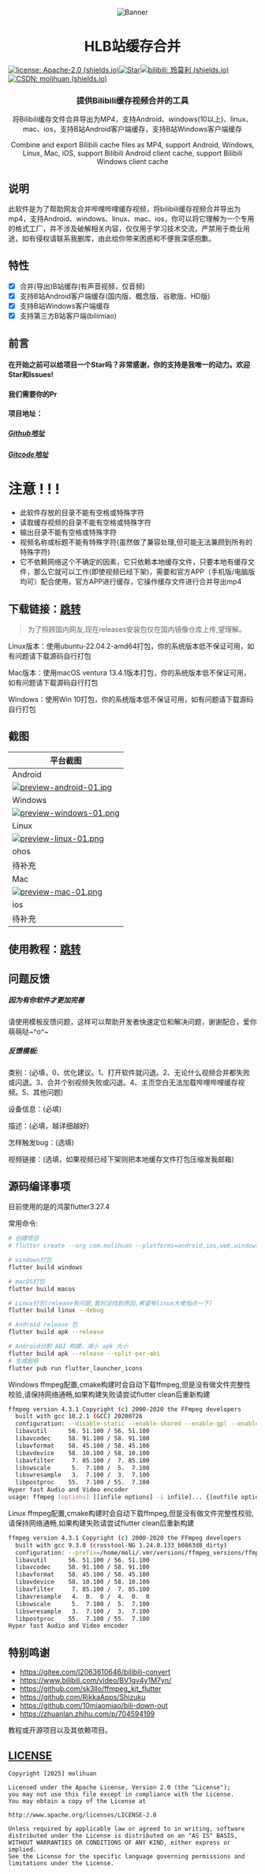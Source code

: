 

<p align="center">
<img src="https://s2.loli.net/2022/12/14/WoYwfehDNHbMzIZ.png" alt="Banner" />
</p>
<h1 align="center">HLB站缓存合并</h1>

[![license: Apache-2.0 (shields.io)](https://img.shields.io/badge/license-Apache--2.0-brightgreen)](https://github.com/molihuan/mlhfileselectorlib/blob/master/LICENSE)[![Star](https://img.shields.io/github/stars/molihuan/hlbmerge_flutter.svg)](https://github.com/molihuan/hlbmerge_flutter)[![bilibili: 玲莫利 (shields.io)](https://img.shields.io/badge/bilibili-玲莫利-orange)](https://space.bilibili.com/454222981)[![CSDN: molihuan (shields.io)](https://img.shields.io/badge/CSDN-molihuan-blue)](https://blog.csdn.net/molihuan)

<h3 align="center">提供Bilibili缓存视频合并的工具</h3>
<p align="center">将Bilibili缓存文件合并导出为MP4，支持Android、windows(10以上)、linux、mac、ios，支持B站Android客户端缓存，支持B站Windows客户端缓存</p>
<p align="center">Combine and export Bilibili cache files as MP4, support Android, Windows, Linux, Mac, iOS, support Bilibili Android client cache, support Bilibili Windows client cache</p>

## 说明

此软件是为了帮助网友合并哔哩哔哩缓存视频，将bilibili缓存视频合并导出为mp4，支持Android、windows、linux、mac、ios，你可以将它理解为一个专用的格式工厂，并不涉及破解相关内容，仅仅用于学习技术交流，严禁用于商业用途，如有侵权请联系我删库，由此给你带来困惑和不便我深感抱歉。

## 特性

- [x] 合并(导出)B站缓存(有声音视频，仅音频)
- [x] 支持B站Android客户端缓存(国内版、概念版、谷歌版、HD版)
- [x] 支持B站Windows客户端缓存
- [x] 支持第三方B站客户端(bilimiao)

## 前言

#### 在开始之前可以给项目一个Star吗？非常感谢，你的支持是我唯一的动力。欢迎Star和Issues!

#### 我们需要你的Pr

#### 项目地址：
##### [Github地址](https://github.com/molihuan/hlbmerge_flutter)
##### [Gitcode地址](https://gitcode.com/bigmolihuan/hlbmerge_flutter)

# 注意 ! ! !

- 此软件存放的目录不能有空格或特殊字符
- 读取缓存视频的目录不能有空格或特殊字符
- 输出目录不能有空格或特殊字符
- 视频名称或标题不能有特殊字符(虽然做了兼容处理,但可能无法兼顾到所有的特殊字符)
- 它不依赖网络这个不确定的因素，它只依赖本地缓存文件，只要本地有缓存文件，那么它就可以工作(即使视频已经下架)，需要和官方APP（手机版/电脑版均可）配合使用，官方APP进行缓存，它操作缓存文件进行合并导出mp4

## 下载链接：[跳转](https://gitcode.com/bigmolihuan/hlbmerge_flutter/releases) 

> 为了照顾国内网友,现在releases安装包仅在国内镜像仓库上传,望理解。

Linux版本：使用ubuntu-22.04.2-amd64打包，你的系统版本低不保证可用，如有问题请下载源码自行打包

Mac版本：使用macOS ventura 13.4.1版本打包，你的系统版本低不保证可用，如有问题请下载源码自行打包

Windows：使用Win 10打包，你的系统版本低不保证可用，如有问题请下载源码自行打包

## 截图

| 平台截图                                                                                                           |
|----------------------------------------------------------------------------------------------------------------|
| Android                                                                                                        |
| [![preview-android-01.jpg](https://i.postimg.cc/6qBFDvvJ/preview-android-01.jpg)](https://postimg.cc/47F8cnPB) |
| Windows                                                                                                        |
| [![preview-windows-01.png](https://i.postimg.cc/qqpW933H/preview-windows-01.png)](https://postimg.cc/k6hjSDsT) |
| Linux                                                                                                          |
| [![preview-linux-01.png](https://i.postimg.cc/fTvZ8M1V/preview-linux-01.png)](https://postimg.cc/fJk6LQzs)     |
| ohos                                                                                                           |
| 待补充                                                                                                            |
| Mac                                                                                                            |
| [![preview-mac-01.png](https://i.postimg.cc/kGYs9cnf/preview-mac-01.png)](https://postimg.cc/BPDHB2PK)    |
| ios                                                                                                            |
| 待补充                                                                                                            |


## 使用教程：[跳转](https://github.com/molihuan/hlbmerge_flutter/blob/master/res/tutorial/README.md) 

## 问题反馈

##### 因为有你软件才更加完善

请使用模板反馈问题，这样可以帮助开发者快速定位和解决问题，谢谢配合，爱你萌萌哒~^o^~

##### 反馈模板:

类别：(必填，0、优化建议。1、打开软件就闪退。2、无论什么视频合并都失败或闪退。3、合并个别视频失败或闪退。4、主页空白无法加载哔哩哔哩缓存视频。5、其他问题)

设备信息：(必填)

描述：(必填，越详细越好)

怎样触发bug：(选填)

视频链接：(选填，如果视频已经下架则把本地缓存文件打包压缩发我邮箱)

## 源码编译事项
目前使用的是的鸿蒙flutter3.27.4

常用命令:
```sh
# 创建项目
# flutter create --org com.molihuan --platforms=android,ios,web,windows,macos,linux,ohos hlbmerge

# windows打包
flutter build windows

# macOS打包
flutter build macos

# Linux打包(release有问题,暂时没找到原因,希望有linux大佬指点一下)
flutter build linux --debug

# Android release 包
flutter build apk --release

# Android分割 ABI 构建，减小 apk 大小
flutter build apk --release --split-per-abi
# 生成图标
flutter pub run flutter_launcher_icons

```
Windows ffmpeg配置,cmake构建时会自动下载ffmpeg,但是没有做文件完整性校验,请保持网络通畅,如果构建失败请尝试flutter clean后重新构建
```sh
ffmpeg version 4.3.1 Copyright (c) 2000-2020 the FFmpeg developers
  built with gcc 10.2.1 (GCC) 20200726
  configuration: --disable-static --enable-shared --enable-gpl --enable-version3 --enable-sdl2 --enable-fontconfig --enable-gnutls --enable-iconv --enable-libass --enable-libdav1d --enable-libbluray --enable-libfreetype --enable-libmp3lame --enable-libopencore-amrnb --enable-libopencore-amrwb --enable-libopenjpeg --enable-libopus --enable-libshine --enable-libsnappy --enable-libsoxr --enable-libsrt --enable-libtheora --enable-libtwolame --enable-libvpx --enable-libwavpack --enable-libwebp --enable-libx264 --enable-libx265 --enable-libxml2 --enable-libzimg --enable-lzma --enable-zlib --enable-gmp --enable-libvidstab --enable-libvmaf --enable-libvorbis --enable-libvo-amrwbenc --enable-libmysofa --enable-libspeex --enable-libxvid --enable-libaom --enable-libgsm --enable-librav1e --disable-w32threads --enable-libmfx --enable-ffnvcodec --enable-cuda-llvm --enable-cuvid --enable-d3d11va --enable-nvenc --enable-nvdec --enable-dxva2 --enable-avisynth --enable-libopenmpt --enable-amf
  libavutil      56. 51.100 / 56. 51.100
  libavcodec     58. 91.100 / 58. 91.100
  libavformat    58. 45.100 / 58. 45.100
  libavdevice    58. 10.100 / 58. 10.100
  libavfilter     7. 85.100 /  7. 85.100
  libswscale      5.  7.100 /  5.  7.100
  libswresample   3.  7.100 /  3.  7.100
  libpostproc    55.  7.100 / 55.  7.100
Hyper fast Audio and Video encoder
usage: ffmpeg [options] [[infile options] -i infile]... {[outfile options] outfile}
```
Linux ffmpeg配置,cmake构建时会自动下载ffmpeg,但是没有做文件完整性校验,请保持网络通畅,如果构建失败请尝试flutter clean后重新构建
```sh
ffmpeg version 4.3.1 Copyright (c) 2000-2020 the FFmpeg developers
  built with gcc 9.3.0 (crosstool-NG 1.24.0.133_b0863d8_dirty)
  configuration: --prefix=/home/moli/.vmr/versions/ffmpeg_versions/ffmpeg-4.3.1 --cc=/home/conda/feedstock_root/build_artifacts/ffmpeg_1609680890771/_build_env/bin/x86_64-conda-linux-gnu-cc --disable-doc --disable-openssl --enable-avresample --enable-gnutls --enable-gpl --enable-hardcoded-tables --enable-libfreetype --enable-libopenh264 --enable-libx264 --enable-pic --enable-pthreads --enable-shared --enable-static --enable-version3 --enable-zlib --enable-libmp3lame --pkg-config=/home/conda/feedstock_root/build_artifacts/ffmpeg_1609680890771/_build_env/bin/pkg-config
  libavutil      56. 51.100 / 56. 51.100
  libavcodec     58. 91.100 / 58. 91.100
  libavformat    58. 45.100 / 58. 45.100
  libavdevice    58. 10.100 / 58. 10.100
  libavfilter     7. 85.100 /  7. 85.100
  libavresample   4.  0.  0 /  4.  0.  0
  libswscale      5.  7.100 /  5.  7.100
  libswresample   3.  7.100 /  3.  7.100
  libpostproc    55.  7.100 / 55.  7.100
Hyper fast Audio and Video encoder
```

## 特别鸣谢

- https://gitee.com/l2063610646/bilibili-convert
- https://www.bilibili.com/video/BV1gv4y1M7yn/
- https://github.com/sk3llo/ffmpeg_kit_flutter
- https://github.com/RikkaApps/Shizuku
- https://github.com/10miaomiao/bili-down-out
- https://zhuanlan.zhihu.com/p/704594199

教程或开源项目以及其依赖项目。

## [LICENSE](./LICENSE)

```
Copyright [2025] molihuan

Licensed under the Apache License, Version 2.0 (the "License");
you may not use this file except in compliance with the License.
You may obtain a copy of the License at

http://www.apache.org/licenses/LICENSE-2.0

Unless required by applicable law or agreed to in writing, software
distributed under the License is distributed on an "AS IS" BASIS,
WITHOUT WARRANTIES OR CONDITIONS OF ANY KIND, either express or implied.
See the License for the specific language governing permissions and
limitations under the License.
```
